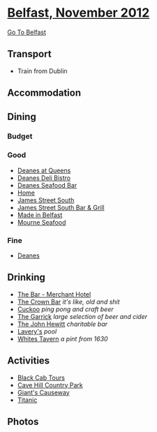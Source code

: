 # [Belfast, November 2012](http://en.wikipedia.org/wiki/Belfast)

[Go To Belfast](http://www.gotobelfast.com)

## Transport

* Train from Dublin

## Accommodation

## Dining

### Budget

### Good

* [Deanes at Queens](http://www.michaeldeane.co.uk/deanes-at-queens)
* [Deanes Deli Bistro](http://www.michaeldeane.co.uk/deanes-deli-bistro/)
* [Deanes Seafood Bar](http://www.michaeldeane.co.uk/seafood-bar/)
* [Home](http://homepopup.com)
* [James Street South](http://www.jamesstreetsouth.co.uk)
* [James Street South Bar & Grill](http://www.belfastbargrill.co.uk)
* [Made in Belfast](http://madeinbelfastni.com)
* [Mourne Seafood](http://www.mourneseafood.com)

### Fine

* [Deanes](http://www.michaeldeane.co.uk/deanes/)

## Drinking

* [The Bar - Merchant Hotel](http://www.themerchanthotel.com/index.php/the-bar-at-the-merchant-hotel.html)
* [The Crown Bar](http://www.crownbar.com) _it's like, old and shit_
* [Cuckoo](https://www.facebook.com/cuckoobelfast) _ping pong and craft beer_
* [The Garrick](http://www.thegarrickbar.com) _large selection of beer and cider_
* [The John Hewitt](http://www.thejohnhewitt.com) _charitable bar_
* [Lavery's](http://www.laverysbelfast.com) _pool_
* [Whites Tavern](http://www.whitestavern.co.uk) _a pint from 1630_

## Activities

* [Black Cab Tours](http://belfastblackcabtours.co.uk)
* [Cave Hill Country Park](http://www.walkni.com/Walk.aspx?ID=79)
* [Giant's Causeway](http://www.nationaltrust.org.uk/giants-causeway/)
* [Titanic](http://www.titanicbelfast.com/Home.aspx)

## Photos
